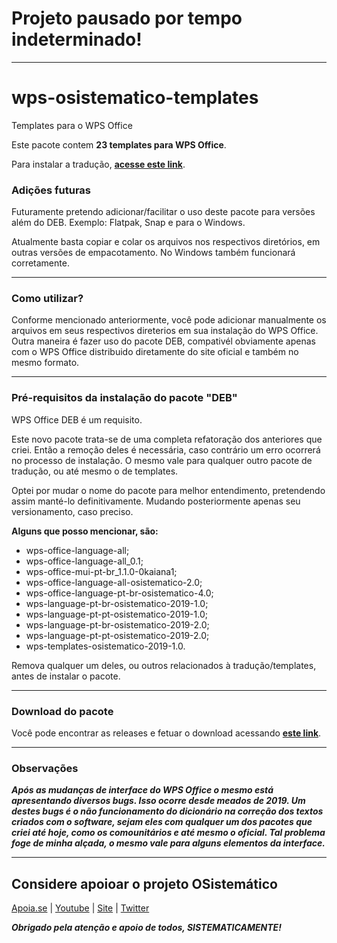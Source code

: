 # Projeto pausado por tempo indeterminado!

***

# wps-osistematico-templates
Templates para o WPS Office

Este pacote contem **23 templates para WPS Office**.

Para instalar a tradução, **[acesse este link](https://github.com/HenriqueAD7/wps-osistematico-language-pt-br)**.

### Adições futuras

Futuramente pretendo adicionar/facilitar o uso deste pacote para versões além do DEB. Exemplo: Flatpak, Snap e para o Windows.

Atualmente basta copiar e colar os arquivos nos respectivos diretórios, em outras versões de empacotamento. No Windows também funcionará corretamente.

***

### Como utilizar?

Conforme mencionado anteriormente, você pode adicionar manualmente os arquivos em seus respectivos direterios em sua instalação do WPS Office. Outra maneira é fazer uso do pacote DEB, compativél obviamente apenas com o WPS Office distribuido diretamente do site oficial e também no mesmo formato.

***

### Pré-requisitos da instalação do pacote "DEB"

WPS Office DEB é um requisito. 

Este novo pacote trata-se de uma completa refatoração dos anteriores que criei. Então a remoção deles é necessária, caso contrário um erro ocorrerá no processo de instalação. O mesmo vale para qualquer outro pacote de tradução, ou até mesmo o de templates.

Optei por mudar o nome do pacote para melhor entendimento, pretendendo assim manté-lo definitivamente. Mudando posteriormente apenas seu versionamento, caso preciso.

**Alguns que posso mencionar, são:**

* wps-office-language-all;
* wps-office-language-all_0.1;
* wps-office-mui-pt-br_1.1.0-0kaiana1;
* wps-office-language-all-osistematico-2.0;
* wps-office-language-pt-br-osistematico-4.0;
* wps-language-pt-br-osistematico-2019-1.0;
* wps-language-pt-pt-osistematico-2019-1.0;
* wps-language-pt-br-osistematico-2019-2.0;
* wps-language-pt-pt-osistematico-2019-2.0;
* wps-templates-osistematico-2019-1.0.

Remova qualquer um deles, ou outros relacionados à tradução/templates, antes de instalar o pacote.

***

### Download do pacote

Você pode encontrar as releases e fetuar o download acessando **[este link](https://github.com/HenriqueAD7/wps-osistematico-templates/releases)**.

***

### Observações 

**_Após as mudanças de interface do WPS Office o mesmo está apresentando diversos bugs. Isso ocorre desde meados de 2019. Um destes bugs é o não funcionamento do dicionário na correção dos textos criados com o software, sejam eles com qualquer um dos pacotes que criei até hoje, como os comounitários e até mesmo o oficial. Tal problema foge de minha alçada, o mesmo vale para alguns elementos da interface._**

***

## Considere apoioar o projeto OSistemático

[Apoia.se](https://apoia.se/osistematico) |
[Youtube](https://www.youtube.com/OSistematico) |
[Site](http://www.osistematico.com.br/) |
[Twitter](https://twitter.com/henriquead7)

***Obrigado pela atenção e apoio de todos, SISTEMATICAMENTE!***
